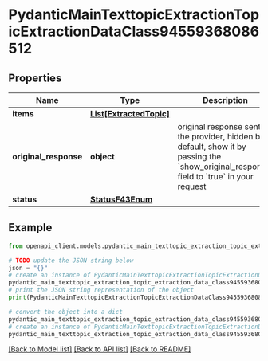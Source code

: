 # PydanticMainTexttopicExtractionTopicExtractionDataClass94559368086512


## Properties

Name | Type | Description | Notes
------------ | ------------- | ------------- | -------------
**items** | [**List[ExtractedTopic]**](ExtractedTopic.md) |  | [optional] 
**original_response** | **object** | original response sent by the provider, hidden by default, show it by passing the &#x60;show_original_response&#x60; field to &#x60;true&#x60; in your request | [optional] 
**status** | [**StatusF43Enum**](StatusF43Enum.md) |  | 

## Example

```python
from openapi_client.models.pydantic_main_texttopic_extraction_topic_extraction_data_class94559368086512 import PydanticMainTexttopicExtractionTopicExtractionDataClass94559368086512

# TODO update the JSON string below
json = "{}"
# create an instance of PydanticMainTexttopicExtractionTopicExtractionDataClass94559368086512 from a JSON string
pydantic_main_texttopic_extraction_topic_extraction_data_class94559368086512_instance = PydanticMainTexttopicExtractionTopicExtractionDataClass94559368086512.from_json(json)
# print the JSON string representation of the object
print(PydanticMainTexttopicExtractionTopicExtractionDataClass94559368086512.to_json())

# convert the object into a dict
pydantic_main_texttopic_extraction_topic_extraction_data_class94559368086512_dict = pydantic_main_texttopic_extraction_topic_extraction_data_class94559368086512_instance.to_dict()
# create an instance of PydanticMainTexttopicExtractionTopicExtractionDataClass94559368086512 from a dict
pydantic_main_texttopic_extraction_topic_extraction_data_class94559368086512_form_dict = pydantic_main_texttopic_extraction_topic_extraction_data_class94559368086512.from_dict(pydantic_main_texttopic_extraction_topic_extraction_data_class94559368086512_dict)
```
[[Back to Model list]](../README.md#documentation-for-models) [[Back to API list]](../README.md#documentation-for-api-endpoints) [[Back to README]](../README.md)


